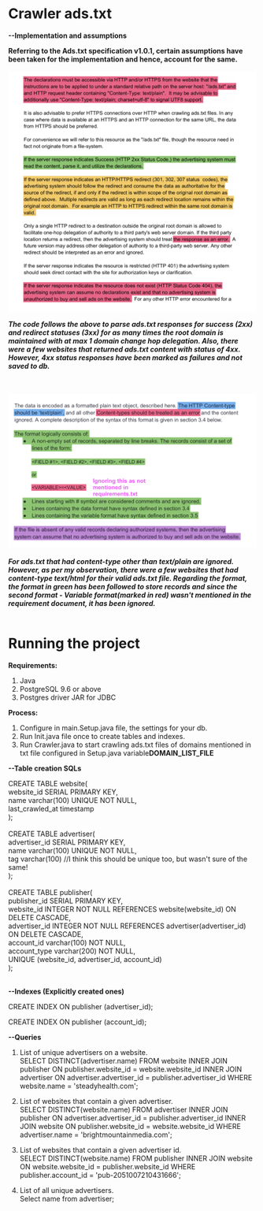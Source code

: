 # Crawler ads.txt

<b>--Implementation and assumptions

Referring to the Ads.txt specification v1.0.1, certain assumptions have been taken for the implementation and hence, account for the same. 
</b>
<br>
<br>
<img src="img/1.png">

<i><b>The code follows the above to parse ads.txt responses for success (2xx) and redirect statuses (3xx) for as many times the root domain is maintained with at max 1 domain change hop delegation. Also, there were a few websites that returned ads.txt content with status of 4xx. However, 4xx status responses have been marked as failures and not saved to db.</b> </i>
<br>
<br>
<br>


<img src="img/2.png">
<br>
<br>
<i><b>For ads.txt that had content-type other than text/plain are ignored. However, as per my observation, there were a few websites that had content-type text/html for their valid ads.txt file. Regarding the format, the format in green has been followed to store records and since the second format - Variable format(marked in red) wasn't mentioned in the requirement document, it has been ignored.</b></i>

<br>
<br>

# Running the project

<b>Requirements: </b><br>
1. Java<br>
2. PostgreSQL 9.6 or above<br>
3. Postgres driver JAR for JDBC<br>

<b>Process: </b><br>
1. Configure in main.Setup.java file, the settings for your db.<br>
2. Run Init.java file once to create tables and indexes.<br>
3. Run Crawler.java to start crawling ads.txt files of domains mentioned in txt file configured in Setup.java variable<b>DOMAIN_LIST_FILE</b><br>



<b>--Table creation SQLs</b>

CREATE TABLE website(<br>
    website_id SERIAL PRIMARY KEY,<br>
    name varchar(100) UNIQUE NOT NULL,<br>
    last_crawled_at timestamp<br>
);<br>
<br>
CREATE TABLE advertiser(<br>
    advertiser_id SERIAL PRIMARY KEY,<br>
    name varchar(100) UNIQUE NOT NULL,<br>
    tag varchar(100)  //I think this should be unique too, but wasn't sure of the same!<br>
);<br>
<br>
CREATE TABLE publisher(<br>
publisher_id SERIAL PRIMARY KEY,<br>
    website_id INTEGER NOT NULL REFERENCES website(website_id) ON DELETE CASCADE,<br>
    advertiser_id INTEGER NOT NULL REFERENCES advertiser(advertiser_id) ON DELETE CASCADE,<br>
    account_id varchar(100) NOT NULL,<br>
    account_type varchar(200) NOT NULL,<br>
    UNIQUE (website_id, advertiser_id, account_id)<br>
);<br>
<br>

<b>--Indexes (Explicitly created ones)</b>

CREATE INDEX ON publisher (advertiser_id);<br>

CREATE INDEX ON publisher (account_id);<br>



<b>--Queries</b>

1. List of unique advertisers on a website.<br>
SELECT DISTINCT(advertiser.name) FROM website
INNER JOIN publisher ON publisher.website_id = website.website_id
INNER JOIN advertiser ON advertiser.advertiser_id = publisher.advertiser_id
WHERE website.name = 'steadyhealth.com';


2. List of websites that contain a given advertiser. <br>
SELECT DISTINCT(website.name) FROM advertiser
INNER JOIN publisher ON advertiser.advertiser_id = publisher.advertiser_id
INNER JOIN website ON publisher.website_id = website.website_id
WHERE advertiser.name = 'brightmountainmedia.com';


3. List of websites that contain a given advertiser id. <br>
SELECT DISTINCT(website.name) FROM publisher
INNER JOIN website ON website.website_id = publisher.website_id
WHERE publisher.account_id = 'pub-2051007210431666';


4. List of all unique advertisers. <br>
Select name from advertiser;
